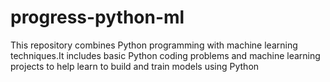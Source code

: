 # progress-python-ml
This repository combines Python programming with machine learning techniques.It includes basic Python coding problems and machine learning projects to help learn to build and train models using Python
